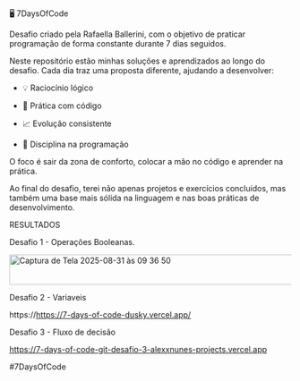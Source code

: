 🖥️ 7DaysOfCode

Desafio criado pela Rafaella Ballerini, com o objetivo de praticar programação de forma constante durante 7 dias seguidos.

Neste repositório estão minhas soluções e aprendizados ao longo do desafio. Cada dia traz uma proposta diferente, ajudando a desenvolver:

- 💡 Raciocínio lógico

- 🔧 Prática com código

- 📈 Evolução consistente

- 🚀 Disciplina na programação

O foco é sair da zona de conforto, colocar a mão no código e aprender na prática.

Ao final do desafio, terei não apenas projetos e exercícios concluídos, mas também uma base mais sólida na linguagem e nas boas práticas de desenvolvimento.

RESULTADOS

Desafio 1 - Operações Booleanas.

<img width="672" height="54" alt="Captura de Tela 2025-08-31 às 09 36 50" src="https://github.com/user-attachments/assets/b13b1a0c-f477-441d-aa4e-f14368d2319c" />

Desafio 2 - Variaveis

https://https://7-days-of-code-dusky.vercel.app/

Desafio 3 - Fluxo de decisão

https://7-days-of-code-git-desafio-3-alexxnunes-projects.vercel.app

#7DaysOfCode
